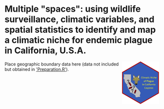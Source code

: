 # Multiple "spaces": using wildlife surveillance, climatic variables, and spatial statistics to identify and map a climatic niche for endemic plague in California, U.S.A.
<img src='../../hex/hex.png' width='120' align='right' />

Place geographic boundary data here (data not included but obtained in ['Preparation.R'](code/Preparation.R)).
